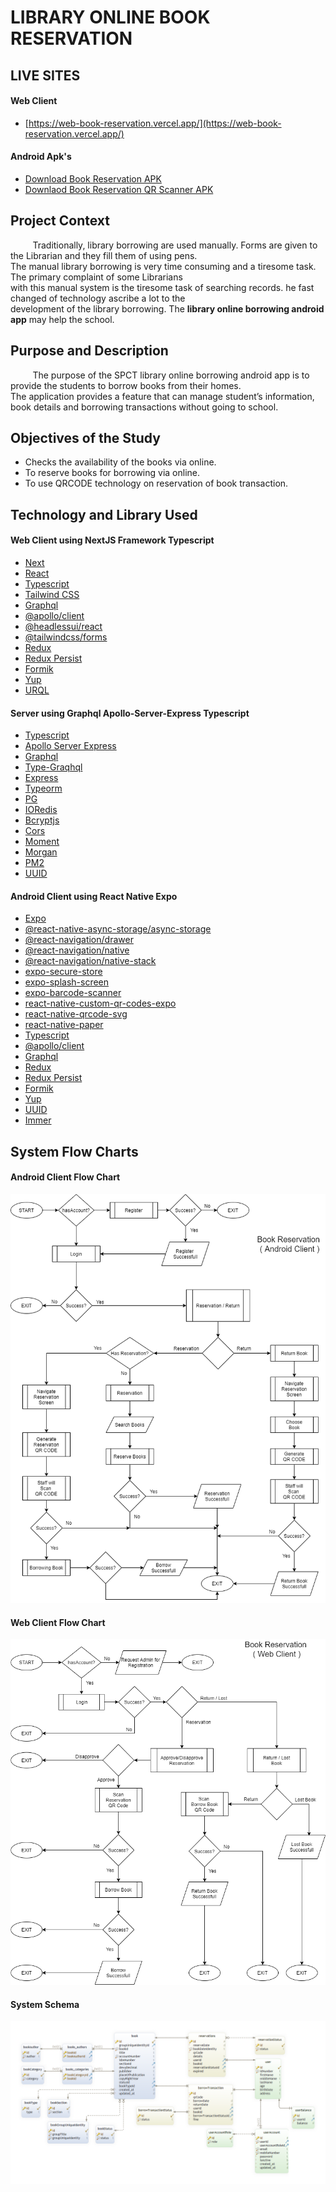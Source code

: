 # LIBRARY ONLINE BOOK RESERVATION

## LIVE SITES

#### Web Client

- [https://web-book-reservation.vercel.app/](https://web-book-reservation.vercel.app/)

#### Android Apk's

- [Download Book Reservation APK](https://drive.google.com/file/d/1TuXc-Wf2unDXZbzoxzBN4inLgTA21dn-/view?usp=sharing)
- [Downlaod Book Reservation QR Scanner APK](https://drive.google.com/file/d/1zYyZ0fBds4tCmK96ppH0Pi0hLrClcErT/view?usp=sharing)

## Project Context

&nbsp;&nbsp;&nbsp;&nbsp;&nbsp;&nbsp;&nbsp;&nbsp; Traditionally, library borrowing are used manually.
Forms are given to the Librarian and they fill them of using pens. <br>
The manual library borrowing is very time consuming and a tiresome task. The primary complaint of some Librarians <br>
with this manual system is the tiresome task of searching records. he fast changed of technology ascribe a lot to the <br>
development of the library borrowing. The **library online borrowing android app** may help the school.

## Purpose and Description

&nbsp;&nbsp;&nbsp;&nbsp;&nbsp;&nbsp;&nbsp;&nbsp; The purpose of the SPCT library online borrowing android app is to provide the students to borrow books from their homes. <br>
The application provides a feature that can manage student’s information, book details and borrowing transactions without going to school.

## Objectives of the Study

- Checks the availability of the books via online.
- To reserve books for borrowing via online.
- To use QRCODE technology on reservation of book transaction.

## Technology and Library Used

#### Web Client using NextJS Framework Typescript

- [Next](https://nextjs.org/)
- [React](https://reactjs.org/)
- [Typescript](https://www.typescriptlang.org/)
- [Tailwind CSS](https://tailwindcss.com/)
- [Graphql](https://graphql.org/)
- [@apollo/client](https://www.apollographql.com/docs/react/)
- [@headlessui/react](https://headlessui.com/)
- [@tailwindcss/forms](https://github.com/tailwindlabs/tailwindcss-forms)
- [Redux](https://redux.js.org/)
- [Redux Persist](https://github.com/rt2zz/redux-persist)
- [Formik](https://formik.org/)
- [Yup](https://www.npmjs.com/package/yup)
- [URQL](https://formidable.com/open-source/urql/docs/basics/react-preact/)

#### Server using Graphql Apollo-Server-Express Typescript

- [Typescript](https://www.typescriptlang.org/)
- [Apollo Server Express](https://www.apollographql.com/docs/apollo-server/integrations/middleware/)
- [Graphql](https://graphql.org/)
- [Type-Graqhql](https://typegraphql.com/)
- [Express](https://expressjs.com/)
- [Typeorm](https://typeorm.io/)
- [PG](https://node-postgres.com/)
- [IORedis](https://github.com/luin/ioredis)
- [Bcryptjs](https://www.npmjs.com/package/bcryptjs)
- [Cors](https://developer.mozilla.org/en-US/docs/Web/HTTP/CORS)
- [Moment](https://momentjs.com/)
- [Morgan](https://www.npmjs.com/package/morgan)
- [PM2](https://www.npmjs.com/package/pm2)
- [UUID](https://www.npmjs.com/package/uuid)

#### Android Client using React Native Expo

- [Expo](https://docs.expo.dev/)
- [@react-native-async-storage/async-storage](https://react-native-async-storage.github.io/async-storage/docs/install/)
- [@react-navigation/drawer](https://reactnavigation.org/docs/drawer-based-navigation/)
- [@react-navigation/native](https://reactnavigation.org/)
- [@react-navigation/native-stack](https://reactnavigation.org/docs/native-stack-navigator/)
- [expo-secure-store](https://docs.expo.dev/versions/latest/sdk/securestore/)
- [expo-splash-screen](https://docs.expo.dev/guides/splash-screens/)
- [expo-barcode-scanner](https://docs.expo.dev/versions/latest/sdk/bar-code-scanner/)
- [react-native-custom-qr-codes-expo](https://www.npmjs.com/package/react-native-custom-qr-codes-expo)
- [react-native-qrcode-svg](https://www.npmjs.com/package/react-native-qrcode-svg)
- [react-native-paper](https://reactnativepaper.com/)
- [Typescript](https://www.typescriptlang.org/)
- [@apollo/client](https://www.apollographql.com/docs/react/)
- [Graphql](https://graphql.org/)
- [Redux](https://redux.js.org/)
- [Redux Persist](https://github.com/rt2zz/redux-persist)
- [Formik](https://formik.org/)
- [Yup](https://www.npmjs.com/package/yup)
- [UUID](https://www.npmjs.com/package/uuid)
- [Immer](https://immerjs.github.io/immer/)

## System Flow Charts

#### Android Client Flow Chart

![Android Client Flow Chart!](/system-flows/android_flowchart.png "Android Client Flow Chart")

#### Web Client Flow Chart

![web Client Flow Chart!](/system-flows/web_flowchart.png "Web Client Flow Chart")

#### System Schema

![System Schema!](/system-flows/bookreservation_schema.png "System Schema")
